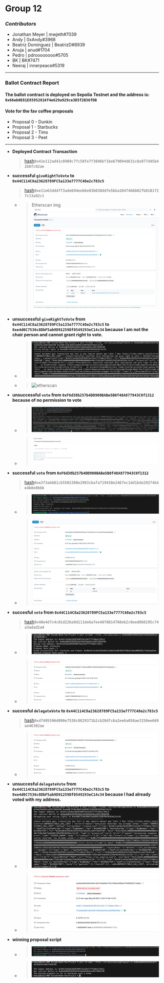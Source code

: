 # Group 12

### _Contributors_

- Jonathan Meyer | mwjeth#7039
- Andy | 0xAndy#3968
- Beatriz Dominguez | BeatrizD#8939
- Anuja | anud#1704
- Pedro | pdroooooooo#5705
- BK | BK#7471
- Neeraj | innerpeace#5319

---

### Ballot Contract Report

#### The ballot contract is deployed on Sepolia Testnet and the address is: `0x66eb0E81E85952816f4e629a929ce3D5f2B36fDB`

#### Vote for the fav coffee proposals

- Proposal 0 - Dunkin
- Proposal 1 - Starbucks
- Proposal 2 - Tims
- Proposal 3 - Peet

---

- **Deployed Contract Transaction**
  > [hash](https://sepolia.etherscan.io/tx/0x41e112ad41c0909c7fc58fe7f3896bf1be679094d631c8a977d45b42b6fc02ae)`0x41e112ad41c0909c7fc58fe7f3896bf1be679094d631c8a977d45b42b6fc02ae`
- **successful `giveRightToVote` to `0x44C114C8a23628789FC5a133e7777C48e2c783c5`**
  > [hash](https://sepolia.etherscan.io/tx/0xe11e63dddff3ade694eeb6e03b030ddfe5bba1047466b02fb0181f27c13a92c1)`0xe11e63dddff3ade694eeb6e03b030ddfe5bba1047466b02fb0181f27c13a92c1`
  - > Etherscan img ![giveRightToVoteEtherscan](./images/giveRightToVote-Successful-BettyAddress-Etherscan.png)
- **unsuccessful `giveRightToVote` from `0x44C114C8a23628789FC5a133e7777C48e2c783c5` to `0xe4d0C7536c8DbF5ab9D91259Df0549293eC14c34` because I am not the chair person and cannot grant right to vote.**
  - > ![noGiveRightToVoteError](./images/unsuccesfulRightToVote.png)
  - > ![etherscan](./images/unsuccessfulRightToVoteEtherscan.png)
- **unsuccessful `vote` from `0xF6d38b257b4DD900BABe5B0f48A877943C0f1312` because of no permission to vote**
  - > ![noRightToVoteError](./images/NoRightToVoteError.png)
  - > ![etherscan](./images/NoRightToVoteErrorEtherscan.png)
- **successful `vote` from `0xF6d38b257b4DD900BABe5B0f48A877943C0f1312`**
  > [hash](https://sepolia.etherscan.io/tx/0xe2f3ab681cb5502380e2993cbafa719438e2467ec1dd1bde292f4b4e4b8e8bbb)`0xe2f3ab681cb5502380e2993cbafa719438e2467ec1dd1bde292f4b4e4b8e8bbb`
  - > ![voteSuccessScript](./images/voteTxSuccessful.png)
  - > ![voteSuccessScriptEtherscan](./images/voteTxSuccessfulEtherscan.png)
- **succesful `vote` from `0x44C114C8a23628789FC5a133e7777C48e2c783c5`**
   > [hash](https://sepolia.etherscan.io/tx/0x48e4d7c4c81d226a9d111de6a7ee48f8814760eb2c0eed060295c74a3adad2a4)`0x48e4d7c4c81d226a9d111de6a7ee48f8814760eb2c0eed060295c74a3adad2a4`
  - > ![voteSuccessScript](./images/voteTx2Succesful.png)
  - > ![voteSuccessScriptEtherscan](./images/voteTx2SuccesfulEtherscan.png)
- **succesful `delegateVote` to `0x44C114C8a23628789FC5a133e7777C48e2c783c5`**
   > [hash](https://sepolia.etherscan.io/tx/0xd7495596d090e7538c0829371b2cb20dfc6a2ee6a058ae3150ee669ae46302ae)`0xd7495596d090e7538c0829371b2cb20dfc6a2ee6a058ae3150ee669ae46302ae`
  - > ![successfulDelegate](./images/successfulDelegate.png)
- **unsuccesful `delegateVote` from `0x44C114C8a23628789FC5a133e7777C48e2c783c5` to `0xe4d0C7536c8DbF5ab9D91259Df0549293eC14c34` because I had already voted with my address.**
  - > ![unsuccesfulDelegateVote](./images/unsuccessfulDelegateVote.png)
  - > ![ethercsan](./images/unsuccesfulDelegateEtherscan.png)
- **winning proposal script**
  - > ![winningProposal](./images/winningProposalScriptQuery.png)
  - > ![winningProposal](./images/winningProposal.png) 



